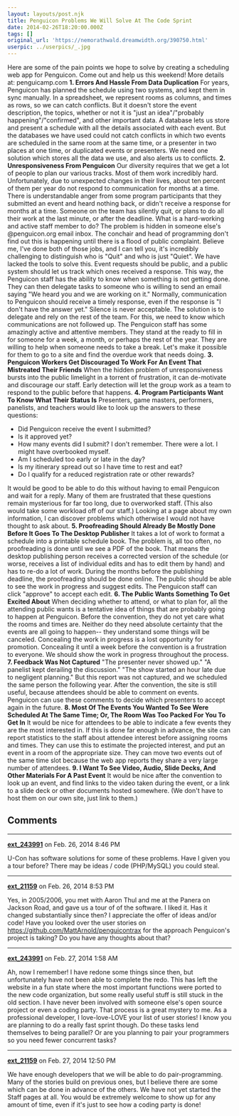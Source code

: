 ```yaml
---
layout: layouts/post.njk
title: Penguicon Problems We Will Solve At The Code Sprint
date: 2014-02-26T18:20:00.000Z
tags: []
original_url: 'https://nemorathwald.dreamwidth.org/390750.html'
userpic: ../userpics/_.jpg
---
```

Here are some of the pain points we hope to solve by creating a scheduling web app for Penguicon. Come out and help us this weekend! More details at: penguicamp.com **1\. Errors And Hassle From Data Duplication** For years, Penguicon has planned the schedule using two systems, and kept them in sync manually. In a spreadsheet, we represent rooms as columns, and times as rows, so we can catch conflicts. But it doesn't store the event description, the topics, whether or not it is "just an idea"/"probably happening"/"confirmed", and other important data. A database lets us store and present a schedule with all the details associated with each event. But the databases we have used could not catch conflicts in which two events are scheduled in the same room at the same time, or a presenter in two places at one time, or duplicated events or presenters. We need one solution which stores all the data we use, and also alerts us to conflicts. **2\. Unresponsiveness From Penguicon** Our diversity requires that we get a lot of people to plan our various tracks. Most of them work incredibly hard. Unfortunately, due to unexpected changes in their lives, about ten percent of them per year do not respond to communication for months at a time. There is understandable anger from some program participants that they submitted an event and heard nothing back, or didn't receive a response for months at a time. Someone on the team has silently quit, or plans to do all their work at the last minute, or after the deadline. What is a hard-working and active staff member to do? The problem is hidden in someone else's @penguicon.org email inbox. The conchair and head of programming don't find out this is happening until there is a flood of public complaint. Believe me, I've done both of those jobs, and I can tell you, it's incredibly challenging to distinguish who is "Quit" and who is just "Quiet". We have lacked the tools to solve this. Event requests should be public, and a public system should let us track which ones received a response. This way, the Penguicon staff has the ability to know when something is not getting done. They can then delegate tasks to someone who is willing to send an email saying "We heard you and we are working on it." Normally, communication to Penguicon should receive a timely response, even if the response is "I don't have the answer yet." Silence is never acceptable. The solution is to delegate and rely on the rest of the team. For this, we need to know which communications are not followed up. The Penguicon staff has some amazingly active and attentive members. They stand at the ready to fill in for someone for a week, a month, or perhaps the rest of the year. They are willing to help when someone needs to take a break. Let's make it possible for them to go to a site and find the overdue work that needs doing. **3\. Penguicon Workers Get Discouraged To Work For An Event That Mistreated Their Friends** When the hidden problem of unresponsiveness bursts into the public limelight in a torrent of frustration, it can de-motivate and discourage our staff. Early detection will let the group work as a team to respond to the public before that happens. **4\. Program Participants Want To Know What Their Status Is** Presenters, game masters, performers, panelists, and teachers would like to look up the answers to these questions:

*   Did Penguicon receive the event I submitted?
*   Is it approved yet?
*   How many events did I submit? I don't remember. There were a lot. I might have overbooked myself.
*   Am I scheduled too early or late in the day?
*   Is my itinerary spread out so I have time to rest and eat?
*   Do I qualify for a reduced registration rate or other rewards?

It would be good to be able to do this without having to email Penguicon and wait for a reply. Many of them are frustrated that these questions remain mysterious for far too long, due to overworked staff. (This also would take some workload off of our staff.) Looking at a page about my own information, I can discover problems which otherwise I would not have thought to ask about. **5\. Proofreading Should Already Be Mostly Done Before It Goes To The Desktop Publisher** It takes a lot of work to format a schedule into a printable schedule book. The problem is, all too often, no proofreading is done until we see a PDF of the book. That means the desktop publishing person receives a corrected version of the schedule (or worse, receives a list of individual edits and has to edit them by hand) and has to re-do a lot of work. During the months before the publishing deadline, the proofreading should be done online. The public should be able to see the work in progress and suggest edits. The Penguicon staff can click "approve" to accept each edit. **6\. The Public Wants Something To Get Excited About** When deciding whether to attend, or what to plan for, all the attending public wants is a tentative idea of things that are probably going to happen at Penguicon. Before the convention, they do not yet care what the rooms and times are. Neither do they need absolute certainty that the events are all going to happen-- they understand some things will be canceled. Concealing the work in progress is a lost opportunity for promotion. Concealing it until a week before the convention is a frustration to everyone. We should show the work in progress throughout the process. **7\. Feedback Was Not Captured** "The presenter never showed up." "A panelist kept derailing the discussion." "The show started an hour late due to negligent planning." But this report was not captured, and we scheduled the same person the following year. After the convention, the site is still useful, because attendees should be able to comment on events. Penguicon can use these comments to decide which presenters to accept again in the future. **8\. Most Of The Events You Wanted To See Were Scheduled At The Same Time; Or, The Room Was Too Packed For You To Get In** It would be nice for attendees to be able to indicate a few events they are the most interested in. If this is done far enough in advance, the site can report statistics to the staff about attendee interest before assigning rooms and times. They can use this to estimate the projected interest, and put an event in a room of the appropriate size. They can move two events out of the same time slot because the web app reports they share a very large number of attendees. **9\. I Want To See Video, Audio, Slide Decks, And Other Materials For A Past Event** It would be nice after the convention to look up an event, and find links to the video taken during the event, or a link to a slide deck or other documents hosted somewhere. (We don't have to host them on our own site, just link to them.)

## Comments

---

**[ext_243991](https://www.dreamwidth.org/users/ext_243991)** on Feb. 26, 2014 8:46 PM

U-Con has software solutions for some of these problems. Have I given you a tour before? There may be ideas / code (PHP/MySQL) you could steal.

---

**[ext_21159](https://www.dreamwidth.org/users/ext_21159)** on Feb. 26, 2014 8:53 PM

Yes, in 2005/2006, you met with Aaron Thul and me at the Panera on Jackson Road, and gave us a tour of of the software. I liked it. Has it changed substantially since then? I appreciate the offer of ideas and/or code! Have you looked over the user stories on https://github.com/MattArnold/penguicontrax for the approach Penguicon's project is taking? Do you have any thoughts about that?

---

**[ext_243991](https://www.dreamwidth.org/users/ext_243991)** on Feb. 27, 2014 1:58 AM

Ah, now I remember! I have redone some things since then, but unfortunately have not been able to complete the redo. This has left the website in a fun state where the most important functions were ported to the new code organization, but some really useful stuff is still stuck in the old section. I have never been involved with someone else's open source project or even a coding party. That process is a great mystery to me. As a professional developer, I love-love-LOVE your list of user stories! I know you are planning to do a really fast sprint though. Do these tasks lend themselves to being parallel? Or are you planning to pair your programmers so you need fewer concurrent tasks?

---

**[ext_21159](https://www.dreamwidth.org/users/ext_21159)** on Feb. 27, 2014 12:50 PM

We have enough developers that we will be able to do pair-programming. Many of the stories build on previous ones, but I believe there are some which can be done in advance of the others. We have not yet started the Staff pages at all. You would be extremely welcome to show up for any amount of time, even if it's just to see how a coding party is done!
